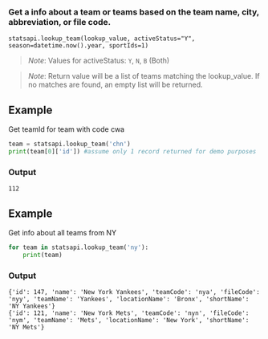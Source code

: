 ### Get a info about a team or teams based on the team name, city, abbreviation, or file code.

`statsapi.lookup_team(lookup_value, activeStatus="Y", season=datetime.now().year, sportIds=1)`

> *Note*: Values for activeStatus: `Y`, `N`, `B` (Both)

> *Note*: Return value will be a list of teams matching the lookup_value. If no matches are found, an empty list will be returned.

## Example

Get teamId for team with code cwa

```python
team = statsapi.lookup_team('chn')
print(team[0]['id']) #assume only 1 record returned for demo purposes
```

### Output

`112`

## Example

Get info about all teams from NY

```python
for team in statsapi.lookup_team('ny'):
    print(team)
```

### Output

```
{'id': 147, 'name': 'New York Yankees', 'teamCode': 'nya', 'fileCode': 'nyy', 'teamName': 'Yankees', 'locationName': 'Bronx', 'shortName': 'NY Yankees'}
{'id': 121, 'name': 'New York Mets', 'teamCode': 'nyn', 'fileCode': 'nym', 'teamName': 'Mets', 'locationName': 'New York', 'shortName': 'NY Mets'}
```